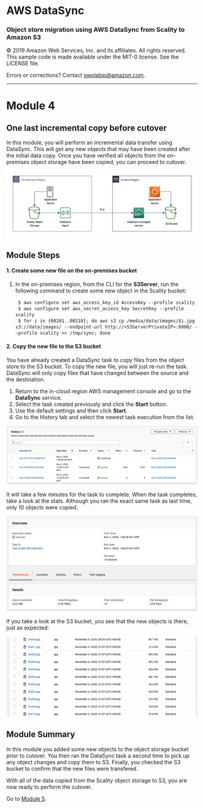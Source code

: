 # **AWS DataSync**

### Object store migration using AWS DataSync from Scality to Amazon S3

© 2019 Amazon Web Services, Inc. and its affiliates. All rights reserved.
This sample code is made available under the MIT-0 license. See the LICENSE file.

Errors or corrections? Contact [owolabip@amazon.com](mailto:owolabipScalityssdfsdf@amazon.com).

---

# Module 4
## One last incremental copy before cutover

In this module, you will perform an incremental data transfer using DataSync.  This will get any new objects that may have been created after the initial data copy.  Once you have verified all objects from the on-premises object storage have been copied, you can proceed to cutover.

![](../images/fullarch.png)

## Module Steps

#### 1. Create some new file on the on-premises bucket

1. In the on-premises region, from the CLI for the **S3Server**, run the following command to create some new object in the Scality bucket:

        $ aws configure set aws_access_key_id AccessKey --profile scality
        $ aws configure set aws_secret_access_key SecretKey --profile scality
        $ for i in {00201..00210}; do aws s3 cp /media/data/images/$i.jpg s3://data/images/ --endpoint-url http://<S3ServerPrivateIP>:8000/ --profile scality >> /tmp/sync; done

#### 2. Copy the new file to the S3 bucket

You have already created a DataSync task to copy files from the object store to the S3 bucket.  To copy the new file, you will just re-run the task.  DataSync will only copy files that have changed between the source and the destination.

1. Return to the in-cloud region AWS management console and go to the **DataSync** service.
2. Select the task created previously and click the **Start** button.
3. Use the default settings and then click **Start**.
4. Go to the History tab and select the newest task execution from the list.

  ![](../images/mod4ds1.png)

It will take a few minutes for the task to complete.  When the task completes, take a look at the stats.  Although you ran the exact same task as last time, only 10 objects were copied.

![](../images/mod4ds2.png)

If you take a look at the S3 bucket, you see that the new objects is there, just as expected:

![](../images/mod4ds3.png)

## Module Summary

In this module you added some new objects to the object storage bucket prior to cutover.  You then ran the DataSync task a second time to pick up any object changes and copy them to S3.  Finally, you checked the S3 bucket to confirm that the new files were transfered.

With all of the data copied from the Scality object storage to S3, you are now ready to perform the cutover.

Go to [Module 5](../module5/).
